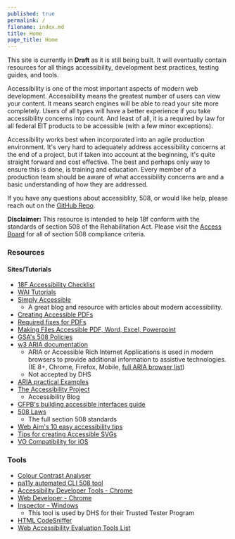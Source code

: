 ```yaml
---
published: true
permalink: /
filename: index.md
title: Home
page_title: Home
---
```


This site is currently in __Draft__ as it is still being built. It will eventually contain resources for all things accessibility, development best practices, testing guides, and tools.


Accessibility is one of the most important aspects of modern web development. Accessibility means the greatest number of users can view your content. It means search engines will be able to read your site more completely. Users of all types will have a better experience if you take accessibility concerns into count. And least of all, it is a required by law for all federal EIT products to be accessible (with a few minor exceptions). 

Accessibility works best when incorporated into an agile production environment. It's very hard to adequately address accessibility concerns at the end of a project, but if taken into account at the beginning, it's quite straight forward and cost effective. The best and perhaps only way to ensure this is done, is training and education. Every member of a production team should be aware of what accessibility concerns are and a basic understanding of how they are addressed. 

If you have any questions about accessiblity, 508, or would like help, please reach out on the [GitHub Repo](https://github.com/18F/accessibility).  

<b>Disclaimer:</b> This resource is intended to help 18f conform with the standards of section 508 of the Rehabilitation Act. Please visit the [Access Board](http://www.access-board.gov/guidelines-and-standards/communications-and-it/about-the-section-508-standards/section-508-standards) for all of section 508 compliance criteria. 

### Resources

#### Sites/Tutorials
* [18F Accessibility Checklist](./checklist)
* [WAI Tutorials](http://www.w3.org/WAI/tutorials/)
* [Simply Accessible](http://simplyaccessible.com/archives/)
  * A great blog and resource with articles about modern accessibility.
* [Creating Accessible PDFs](http://www.section508.va.gov/support/tutorials/pdf/index.asp)
* [Required fixes for PDFs](http://www.hhs.gov/web/section-508/making-files-accessible/pdf-required/index.html)
* [Making Files Accessible PDF, Word, Excel, Powerpoint](http://www.hhs.gov/web/section-508/making-files-accessible/index.html)
* [GSA's 508 Policies](http://www.gsa.gov/portal/content/105254)
* [w3 ARIA documentation](http://www.w3.org/html/wg/drafts/html/master/dom.html#wai-aria)
  * ARIA or Accessible Rich Internet Applications is used in modern browsers to provide additional information to assistive technologies. (IE 8+, Chrome, Firefox, Mobile, [full ARIA browser list](http://caniuse.com/#feat=wai-aria))
  * Not accepted by DHS
* [ARIA practical Examples](http://heydonworks.com/practical_aria_examples/)
* [The Accessibility Project](http://a11yproject.com/)
  * Accessibility Blog
* [CFPB's building accessible interfaces guide](http://cfpb.github.io/design-manual/guides/accessible-interfaces.html)
* [508 Laws](http://www.access-board.gov/guidelines-and-standards/communications-and-it/about-the-section-508-standards/section-508-standards)
  * The full section 508 standards
* [Web Aim's 10 easy accessibility tips](http://webaim.org/blog/10-easy-accessibility-tips/)
* [Tips for creating Accessible SVGs](http://www.sitepoint.com/tips-accessible-svg/)
* [VO Compatibility for iOS](http://pauljadam.com/demos/voiceover-ios-html-aria-support.html)

### Tools

* [Colour Contrast Analyser](http://www.paciellogroup.com/resources/contrastanalyser/)
* [pa11y automated CLI 508 tool](http://pa11y.org/)
* [Accessibility Developer Tools - Chrome](https://chrome.google.com/webstore/detail/accessibility-developer-t/fpkknkljclfencbdbgkenhalefipecmb?hl=en)
* [Web Developer - Chrome](https://chrome.google.com/webstore/detail/web-developer/bfbameneiokkgbdmiekhjnmfkcnldhhm?hl=en-US)
* [Inspector - Windows](https://msdn.microsoft.com/en-us/library/windows/desktop/dd318521%28v=vs.85%29.aspx)
  * This tool is used by DHS for their Trusted Tester Program 
* [HTML CodeSniffer](http://squizlabs.github.io/HTML_CodeSniffer/)
* [Web Accessibility Evaluation Tools List](https://www.w3.org/WAI/ER/tools/)
